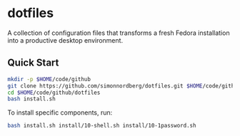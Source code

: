 # dotfiles

A collection of configuration files that transforms a fresh Fedora installation into a productive desktop environment.

## Quick Start

```bash
mkdir -p $HOME/code/github
git clone https://github.com/simonnordberg/dotfiles.git $HOME/code/github/dotfiles
cd $HOME/code/github/dotfiles
bash install.sh
```

To install specific components, run:
```bash
bash install.sh install/10-shell.sh install/10-1password.sh
```

